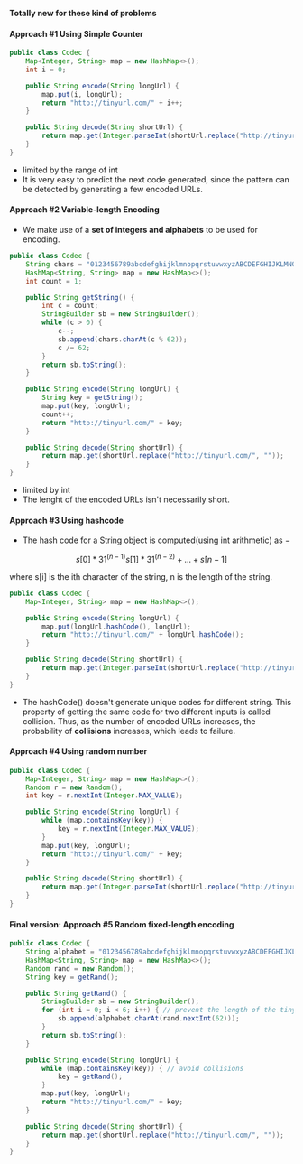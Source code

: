 **Totally new for these kind of problems**



#### Approach #1 Using Simple Counter

```java
public class Codec {
    Map<Integer, String> map = new HashMap<>();
    int i = 0;

    public String encode(String longUrl) {
        map.put(i, longUrl);
        return "http://tinyurl.com/" + i++;
    }

    public String decode(String shortUrl) {
        return map.get(Integer.parseInt(shortUrl.replace("http://tinyurl.com/", "")));
    }
}
```

* limited by the range of int
* It is very easy to predict the next code generated, since the pattern can be detected by generating a few encoded URLs.



#### Approach #2 Variable-length Encoding

* We make use of a **set of integers and alphabets** to be used for encoding.

```java
public class Codec {
    String chars = "0123456789abcdefghijklmnopqrstuvwxyzABCDEFGHIJKLMNOPQRSTUVWXYZ";
    HashMap<String, String> map = new HashMap<>();
    int count = 1;

    public String getString() {
        int c = count;
        StringBuilder sb = new StringBuilder();
        while (c > 0) {
            c--;
            sb.append(chars.charAt(c % 62));
            c /= 62;
        }
        return sb.toString();
    }

    public String encode(String longUrl) {
        String key = getString();
        map.put(key, longUrl);
        count++;
        return "http://tinyurl.com/" + key;
    }

    public String decode(String shortUrl) {
        return map.get(shortUrl.replace("http://tinyurl.com/", ""));
    }
}
```

* limited by int
* The lenght of the encoded URLs isn't necessarily short.

#### Approach #3 Using hashcode

* The hash code for a String object is computed(using int arithmetic) as −

$$
s[0]*31^{(n−1)}s[1]*31^{(n−2)}+...+s[n - 1]
$$

where s[i] is the ith character of the string, n is the length of the string.

```java
public class Codec {
    Map<Integer, String> map = new HashMap<>();

    public String encode(String longUrl) {
        map.put(longUrl.hashCode(), longUrl);
        return "http://tinyurl.com/" + longUrl.hashCode();
    }

    public String decode(String shortUrl) {
        return map.get(Integer.parseInt(shortUrl.replace("http://tinyurl.com/", "")));
    }
}
```

* The hashCode() doesn't generate unique codes for different string. This property of getting the same code for two different inputs is called collision. Thus, as the number of encoded URLs increases, the probability of **collisions** increases, which leads to failure.

#### Approach #4 Using random number

```java
public class Codec {
    Map<Integer, String> map = new HashMap<>();
    Random r = new Random();
    int key = r.nextInt(Integer.MAX_VALUE);

    public String encode(String longUrl) {
        while (map.containsKey(key)) {
            key = r.nextInt(Integer.MAX_VALUE);
        }
        map.put(key, longUrl);
        return "http://tinyurl.com/" + key;
    }

    public String decode(String shortUrl) {
        return map.get(Integer.parseInt(shortUrl.replace("http://tinyurl.com/", "")));
    }
}
```

#### Final version: Approach #5 Random fixed-length encoding

```java
public class Codec {
    String alphabet = "0123456789abcdefghijklmnopqrstuvwxyzABCDEFGHIJKLMNOPQRSTUVWXYZ";
    HashMap<String, String> map = new HashMap<>();
    Random rand = new Random();
    String key = getRand();

    public String getRand() {
        StringBuilder sb = new StringBuilder();
        for (int i = 0; i < 6; i++) { // prevent the length of the tinyurl from being too large
            sb.append(alphabet.charAt(rand.nextInt(62)));
        }
        return sb.toString();
    }

    public String encode(String longUrl) {
        while (map.containsKey(key)) { // avoid collisions
            key = getRand();
        }
        map.put(key, longUrl);
        return "http://tinyurl.com/" + key;
    }

    public String decode(String shortUrl) {
        return map.get(shortUrl.replace("http://tinyurl.com/", ""));
    }
}
```

